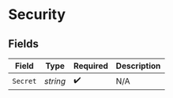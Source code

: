 # Security


## Fields

| Field              | Type               | Required           | Description        |
| ------------------ | ------------------ | ------------------ | ------------------ |
| `Secret`           | *string*           | :heavy_check_mark: | N/A                |